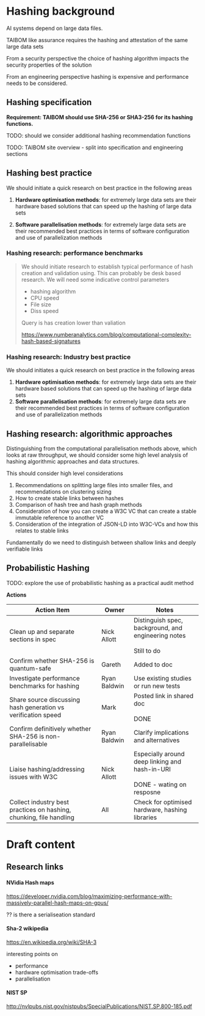 # Hashing background

AI systems depend on large data files.

TAIBOM like assurance requires the hashing and attestation of the same large data sets 

From a security perspective the choice of hashing algorithm impacts the security properties of the solution

From an engineering perspective hashing is expensive and performance needs to be considered.

## Hashing specification

**Requirement: TAIBOM should use SHA-256 or SHA3-256 for its hashing functions.**



TODO: should we consider additional hashing recommendation functions

TODO: TAIBOM site overview - split into specification and engineering sections 



## Hashing best practice

We should initiate a quick research on best practice in the following areas 

1. **Hardware optimisation methods**: for extremely large data sets are their hardware based solutions that can speed up the hashing of large data sets

2. **Software parallelisation methods**: for extremely large data sets are their recommended best practices in terms of software configuration and use of parallelization methods



### Hashing research: performance benchmarks 

> We should initiate  research to establish typical performance of hash creation and validation using. This can probably be desk based research. We will need some indicative control parameters
>
> * hashing algorithm
> * CPU speed
> * File size
> * Diss speed 
>
> Query is has creation lower than valiation
>
> https://www.numberanalytics.com/blog/computational-complexity-hash-based-signatures 





### Hashing research: Industry best practice  

We should initiates a quick research on best practice in the following areas   



1. **Hardware optimisation methods**: for extremely large data sets are their hardware based solutions that can speed up the hashing of large data sets
2. **Software parallelisation methods**: for extremely large data sets are their recommended best practices in terms of software configuration and use of parallelization methods

## Hashing research: algorithmic approaches 

Distinguishing from the computational parallelisation methods above, which looks at raw throughput, we should consider some high level analysis of hashing algorithmic approaches and data structures.   

This should consider high level considerations

1. Recommendations on splitting large files into smaller files, and recommendations on clustering sizing
2. How to create stable links between hashes
3. Comparison of hash tree and hash graph methods
4. Consideration of how you can create a W3C VC that can create a stable immutable reference to another VC 
5. Consideration of the integration of JSON-LD into W3C-VCs and how this relates to stable links



Fundamentally do we need to distinguish between shallow links and deeply verifiable links 





## Probabilistic Hashing

TODO: explore the use of probabilistic hashing as a practical audit method 







 **Actions**

| **Action Item**                                              | **Owner**    | **Notes**                                                    |
| ------------------------------------------------------------ | ------------ | ------------------------------------------------------------ |
| Clean up and separate sections in spec                       | Nick Allott  | Distinguish spec, background, and engineering notes  <br /><br />Still to do |
| Confirm whether SHA-256 is quantum-safe                      | Gareth       | Added to doc                                                 |
| Investigate performance benchmarks for hashing               | Ryan Baldwin | Use existing studies or run new tests                        |
| Share source discussing hash generation vs verification  speed | Mark         | Posted link in shared doc  <br /><br />DONE                  |
| Confirm definitively whether SHA-256 is non-parallelisable   | Ryan Baldwin | Clarify implications and alternatives                        |
| Liaise hashing/addressing issues with W3C                    | Nick Allott  | Especially around deep linking and hash-in-URI  <br /><br />DONE - wating on resposne |
| Collect industry best practices on hashing, chunking, file  handling | All          | Check for optimised hardware, hashing libraries              |









# Draft content 







## Research links



#### NVidia Hash maps

https://developer.nvidia.com/blog/maximizing-performance-with-massively-parallel-hash-maps-on-gpus/

?? is there a serialiseation standard 





#### Sha-2 wikipedia



https://en.wikipedia.org/wiki/SHA-3



interesting points on

* performance
* hardware optimisation trade-offs
* parallelisation 

#### NIST SP

http://nvlpubs.nist.gov/nistpubs/SpecialPublications/NIST.SP.800-185.pdf









​	









